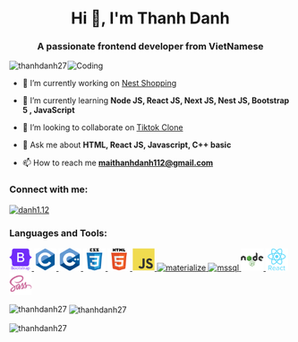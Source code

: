 <h1 align="center">Hi 👋, I'm Thanh Danh</h1>
<h3 align="center">A passionate frontend developer from VietNamese</h3>
<img align="right" alt="Coding" width="400" src="https://freepngimg.com/thumb/web_design/31738-1-coder-clipart.png">
<p align="left"> <img src="https://komarev.com/ghpvc/?username=thanhdanh27&label=Profile%20views&color=0e75b6&style=flat" alt="thanhdanh27" /> </p>

- 🔭 I’m currently working on [Nest Shopping](https://github.com/thanhdanh27/Nest-Shopping)

- 🌱 I’m currently learning **Node JS, React JS, Next JS, Nest JS, Bootstrap 5 , JavaScript**

- 👯 I’m looking to collaborate on [Tiktok Clone](https://github.com/thanhdanh27/tiktok)

- 💬 Ask me about **HTML, React JS, Javascript, C++ basic**

- 📫 How to reach me **maithanhdanh112@gmail.com**

<h3 align="left">Connect with me:</h3>
<p align="left">
<a href="https://fb.com/danh1.12" target="blank"><img align="center" src="https://raw.githubusercontent.com/rahuldkjain/github-profile-readme-generator/master/src/images/icons/Social/facebook.svg" alt="danh1.12" height="30" width="40" /></a>
</p>

<h3 align="left">Languages and Tools:</h3>
<p align="left"> <a href="https://getbootstrap.com" target="_blank" rel="noreferrer"> <img src="https://raw.githubusercontent.com/devicons/devicon/master/icons/bootstrap/bootstrap-plain-wordmark.svg" alt="bootstrap" width="40" height="40"/> </a> <a href="https://www.cprogramming.com/" target="_blank" rel="noreferrer"> <img src="https://raw.githubusercontent.com/devicons/devicon/master/icons/c/c-original.svg" alt="c" width="40" height="40"/> </a> <a href="https://www.w3schools.com/cpp/" target="_blank" rel="noreferrer"> <img src="https://raw.githubusercontent.com/devicons/devicon/master/icons/cplusplus/cplusplus-original.svg" alt="cplusplus" width="40" height="40"/> </a> <a href="https://www.w3schools.com/css/" target="_blank" rel="noreferrer"> <img src="https://raw.githubusercontent.com/devicons/devicon/master/icons/css3/css3-original-wordmark.svg" alt="css3" width="40" height="40"/> </a> <a href="https://www.w3.org/html/" target="_blank" rel="noreferrer"> <img src="https://raw.githubusercontent.com/devicons/devicon/master/icons/html5/html5-original-wordmark.svg" alt="html5" width="40" height="40"/> </a> <a href="https://developer.mozilla.org/en-US/docs/Web/JavaScript" target="_blank" rel="noreferrer"> <img src="https://raw.githubusercontent.com/devicons/devicon/master/icons/javascript/javascript-original.svg" alt="javascript" width="40" height="40"/> </a> <a href="https://materializecss.com/" target="_blank" rel="noreferrer"> <img src="https://raw.githubusercontent.com/prplx/svg-logos/5585531d45d294869c4eaab4d7cf2e9c167710a9/svg/materialize.svg" alt="materialize" width="40" height="40"/> </a> <a href="https://www.microsoft.com/en-us/sql-server" target="_blank" rel="noreferrer"> <img src="https://www.svgrepo.com/show/303229/microsoft-sql-server-logo.svg" alt="mssql" width="40" height="40"/> </a> <a href="https://nodejs.org" target="_blank" rel="noreferrer"> <img src="https://raw.githubusercontent.com/devicons/devicon/master/icons/nodejs/nodejs-original-wordmark.svg" alt="nodejs" width="40" height="40"/> </a> <a href="https://reactjs.org/" target="_blank" rel="noreferrer"> <img src="https://raw.githubusercontent.com/devicons/devicon/master/icons/react/react-original-wordmark.svg" alt="react" width="40" height="40"/> </a> <a href="https://sass-lang.com" target="_blank" rel="noreferrer"> <img src="https://raw.githubusercontent.com/devicons/devicon/master/icons/sass/sass-original.svg" alt="sass" width="40" height="40"/> </a> </p>

<p><img align="left" src="https://github-readme-stats.vercel.app/api/top-langs?username=thanhdanh27&show_icons=true&locale=en&layout=compact" alt="thanhdanh27" /></p>

<p>&nbsp;<img align="center" src="https://github-readme-stats.vercel.app/api?username=thanhdanh27&show_icons=true&locale=en" alt="thanhdanh27" /></p>

<p><img align="center" src="https://github-readme-streak-stats.herokuapp.com/?user=thanhdanh27&" alt="thanhdanh27" /></p>
